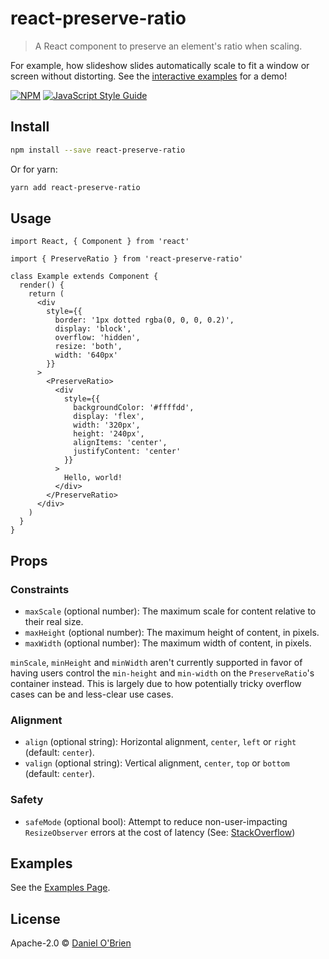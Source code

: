# react-preserve-ratio

> A React component to preserve an element's ratio when scaling.

For example, how slideshow slides automatically scale to fit a window or screen without distorting. See the [interactive examples](https://dobs.github.io/react-preserve-ratio/) for a demo!

[![NPM](https://img.shields.io/npm/v/react-preserve-ratio.svg)](https://www.npmjs.com/package/react-preserve-ratio) [![JavaScript Style Guide](https://img.shields.io/badge/code_style-standard-brightgreen.svg)](https://standardjs.com)

## Install

```bash
npm install --save react-preserve-ratio
```

Or for yarn:

```bash
yarn add react-preserve-ratio
```

## Usage

```tsx
import React, { Component } from 'react'

import { PreserveRatio } from 'react-preserve-ratio'

class Example extends Component {
  render() {
    return (
      <div
        style={{
          border: '1px dotted rgba(0, 0, 0, 0.2)',
          display: 'block',
          overflow: 'hidden',
          resize: 'both',
          width: '640px'
        }}
      >
        <PreserveRatio>
          <div
            style={{
              backgroundColor: '#ffffdd',
              display: 'flex',
              width: '320px',
              height: '240px',
              alignItems: 'center',
              justifyContent: 'center'
            }}
          >
            Hello, world!
          </div>
        </PreserveRatio>
      </div>
    )
  }
}
```

## Props

### Constraints

* `maxScale` (optional number): The maximum scale for content relative to their real size.
* `maxHeight` (optional number): The maximum height of content, in pixels.
* `maxWidth` (optional number): The maximum width of content, in pixels.

`minScale`, `minHeight` and `minWidth` aren't currently supported in favor of having users control the `min-height` and `min-width` on the `PreserveRatio`'s container instead. This is largely due to how potentially tricky overflow cases can be and less-clear use cases.

### Alignment

* `align` (optional string): Horizontal alignment, `center`, `left` or `right` (default: `center`).
* `valign` (optional string): Vertical alignment, `center`, `top` or `bottom` (default: `center`).

### Safety

* `safeMode` (optional bool): Attempt to reduce non-user-impacting `ResizeObserver` errors at the cost of latency (See: [StackOverflow](https://stackoverflow.com/questions/49384120/resizeobserver-loop-limit-exceeded))


## Examples

See the [Examples Page](https://dobs.github.io/react-preserve-ratio/).

## License

Apache-2.0 © [Daniel O'Brien](https://github.com/dobs)
